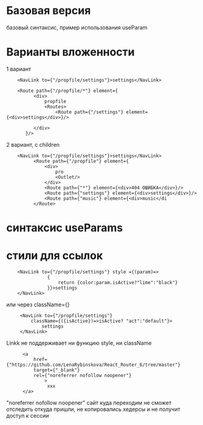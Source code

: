 # Базовая версия

базовый синтаксис, пример использования useParam

# Варианты вложенности

1 вариант

````
    <NavLink to={"/propfile/settings"}>settings</NavLink>
    
    <Route path={"/propfile/*"} element={
          <div>
              propfile
              <Routes>
                  <Route path={"/settings"} element={<div>settings</div>}/>
           
          </div>
       }/>
````

2 вариант, c children

````
    <NavLink to={"/propfile/settings"}>settings</NavLink>
          <Route path={"/propfile"} element={
              <div>
                  pro
                  <Outlet/>
              </div>
              <Route path={"*"} element={<div>404 ОШИБКА</div>}/>
              <Route path={"settings"} element={<div>settings</div>}/>
              <Route path={"music"} element={<div>music</di
          </Route>
````

# синтаксис useParams

# стили для ссылок

````
    <NavLink to={"/propfile/settings"} style ={(param)=>
               {
                   return {color:param.isActive?"lime":"black"}
               }}>settings
    </NavLink>
````

или через className={}

````
     <NavLink to={"/propfile/settings"} 
         className={({isActive})=>isActive? "act":"default"}>
             settings
     </NavLink>
````

Linkk не поддерживает ни функцию style, ни className

````
      <a 
          href={"https://github.com/LenaRybinskova/React_Router_6/tree/master"} 
          target={"_blank"} 
          rel={"noreferrer nofollow noopener"}
              >
               xxx
      </a>
````

"noreferrer nofollow noopener" сайт куда переходим не сможет отследить откуда пришли, не копировались хедерсы и не
получит доступ к сессии
